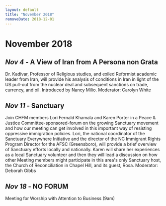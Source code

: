 ```yaml
---
layout: default
title: "November 2018"
removeDate: 2018-12-01
---
```


# November 2018

## _Nov 4_ - A View of Iran from A Persona non Grata
Dr. Kadivar, Professor of Religious studies, and exiled Reformist academic leader from Iran, will provide his analysis of conditions in Iran in light of the US pull-out from the nuclear deal and subsequent sanctions on trade, currency, and oil. Introduced by Nancy Milio. Moderator: Carolyn White

## _Nov 11_ - Sanctuary
Join CHFM members Lori Fernald Khamala and Karen Porter in a Peace & Justice Committee-sponsored-forum on the growing Sanctuary movement and how our meeting can get involved in this important way of resisting oppressive immigration policies. Lori, the national coordinator of the Sanctuary Everywhere Initiative and the director of the NC Immigrant Rights Program Director for the AFSC (Greensboro), will provide a brief overview of Sanctuary efforts locally and nationally. Karen will share her experiences as a local Sanctuary volunteer and then they will lead a discussion on how other Meeting members might participate in this area's only Sanctuary host, the Church of Reconciliation in Chapel Hill, and its guest, Rosa. Moderator: Deborah Gibbs

## _Nov 18_ - NO FORUM
Meeting for Worship with Attention to Business (9am)